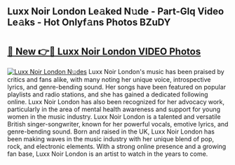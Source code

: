 ## Luxx Noir London Le𝚊ked N𝚞de - Part-Glq Video Le𝚊ks - Hot Onlyf𝚊ns Photos BZuDY

# <h2><a href="http://ab63063.deff.icu/?id=Luxx+Noir+London">🔗 New 👉🔴 Luxx Noir London VIDEO Photos</a></h2>

[![Luxx Noir London N𝚞des](https://i.imgur.com/rIISA9y.gif)](http://ab63063.deff.icu/?id=Luxx+Noir+London)
Luxx Noir London's music has been praised by critics and fans alike, with many noting her unique voice, introspective lyrics, and genre-bending sound. Her songs have been featured on popular playlists and radio stations, and she has gained a dedicated following online. Luxx Noir London has also been recognized for her advocacy work, particularly in the area of mental health awareness and support for young women in the music industry. Luxx Noir London is a talented and versatile British singer-songwriter, known for her powerful vocals, emotive lyrics, and genre-bending sound. Born and raised in the UK, Luxx Noir London has been making waves in the music industry with her unique blend of pop, rock, and electronic elements. With a strong online presence and a growing fan base, Luxx Noir London is an artist to watch in the years to come.
